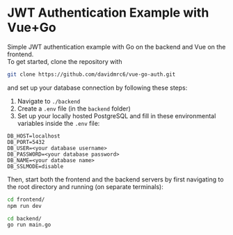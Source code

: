 # JWT Authentication Example with Vue+Go
Simple JWT authentication example with Go on the backend and Vue on the frontend.
\
To get started, clone the repository with
```bash
git clone https://github.com/davidmrc6/vue-go-auth.git
```
and set up your database connection by following these steps:
1. Navigate to `./backend`
2. Create a `.env` file (in the `backend` folder)
3. Set up your locally hosted PostgreSQL and fill in these environmental variables inside the `.env` file:
```.env
DB_HOST=localhost
DB_PORT=5432
DB_USER=<your database username>
DB_PASSWORD=<your database password>
DB_NAME=<your database name>
DB_SSLMODE=disable
```
Then, start both the frontend and the backend servers by first navigating to the root directory and running (on separate terminals):
```bash
cd frontend/
npm run dev
```
```bash
cd backend/
go run main.go
```
